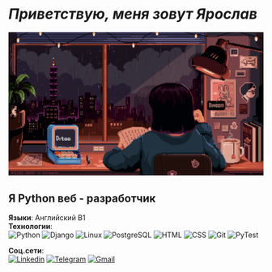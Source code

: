 # _Приветствую, меня зовут Ярослав_
![Header](https://github.com/Ekleir/Ekleir/blob/main/assets/9afe0493484903.5e66500f8dea4.gif)

## Я Python веб - разработчик

__Языки__: Английский B1
<br>
__Технологии__: <br>
![Python](https://img.shields.io/badge/Python-FAEBD7?style=for-the-badge&logo=python)
![Django](https://img.shields.io/badge/Django-FAEBD7?style=for-the-badge&logo=Django&logoColor=0000FF)
![Linux](https://img.shields.io/badge/Linux-FAEBD7?style=for-the-badge&logo=Linux&logoColor=0000FF)
![PostgreSQL](https://img.shields.io/badge/PostgreSQL-FAEBD7?style=for-the-badge&logo=PostgreSQL&logoColor=0000FF)
![HTML](https://img.shields.io/badge/HTML-FAEBD7?style=for-the-badge&logo=HTML)
![CSS](https://img.shields.io/badge/CSS-FAEBD7?style=for-the-badge&logo=CSS)
![Git](https://img.shields.io/badge/Git-FAEBD7?style=for-the-badge&logo=Git)
![PyTest](https://img.shields.io/badge/PyTest-FAEBD7?style=for-the-badge&logo=PyTest)

__Соц.сети__:<br>
[![Linkedin](https://img.shields.io/badge/Linkedin-FAEBD7?style=for-the-badge&logo=Linkedin&logoColor=0000FF)](https://www.linkedin.com/in/iaroslav-serdiukov-735a50253)
[![Telegram](https://img.shields.io/badge/Telegram-FAEBD7?style=for-the-badge&logo=Telegram)](https://t.me/Ekleir)
[![Gmail](https://img.shields.io/badge/Gmail-FAEBD7?style=for-the-badge&logo=Gmail)](https://vivante1410@gmail.com)
